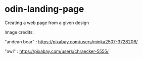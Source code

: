 # odin-landing-page
Creating a web page from a given design



Image credits:

"andean bear" : https://pixabay.com/users/minka2507-3728206/ 

"owl" : https://pixabay.com/users/chraecker-5555/